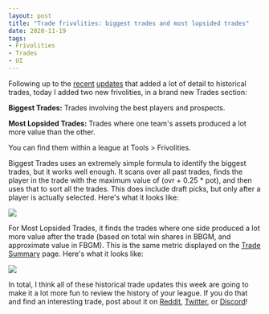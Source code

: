 ```yaml
---
layout: post
title: "Trade frivolities: biggest trades and most lopsided trades"
date: 2020-11-19
tags:
- Frivolities
- Trades
- UI
---
```


Following up to the [recent](https://basketball-gm.com/blog/2020/11/trade-details/) [updates](https://www.reddit.com/r/BasketballGM/comments/jvn292/since_its_now_trading_season_i_added_some_charts/) that added a lot of detail to historical trades, today I added two new frivolities, in a brand new Trades section:

**Biggest Trades:** Trades involving the best players and prospects.

**Most Lopsided Trades:** Trades where one team's assets produced a lot more value than the other.

You can find them within a league at Tools > Frivolities.

<!--more-->

Biggest Trades uses an extremely simple formula to identify the biggest trades, but it works well enough. It scans over all past trades, finds the player in the trade with the maximum value of (ovr + 0.25 * pot), and then uses that to sort all the trades. This does include draft picks, but only after a player is actually selected. Here's what it looks like:

<a href="/files/trade-frivolities-1.png"><img src="/files/trade-frivolities-1.png" class="img-responsive" /></a>

For Most Lopsided Trades, it finds the trades where one side produced a lot more value after the trade (based on total win shares in BBGM, and approximate value in FBGM). This is the same metric displayed on the [Trade Summary](https://basketball-gm.com/blog/2020/11/trade-details/) page. Here's what it looks like:

<a href="/files/trade-frivolities-2.png"><img src="/files/trade-frivolities-2.png" class="img-responsive" /></a>

In total, I think all of these historical trade updates this week are going to make it a lot more fun to review the history of your league. If you do that and find an interesting trade, post about it on [Reddit](https://www.reddit.com/r/BasketballGM/), [Twitter](https://twitter.com/basketball_gm/), or [Discord](https://discord.gg/caPFuM9)!
